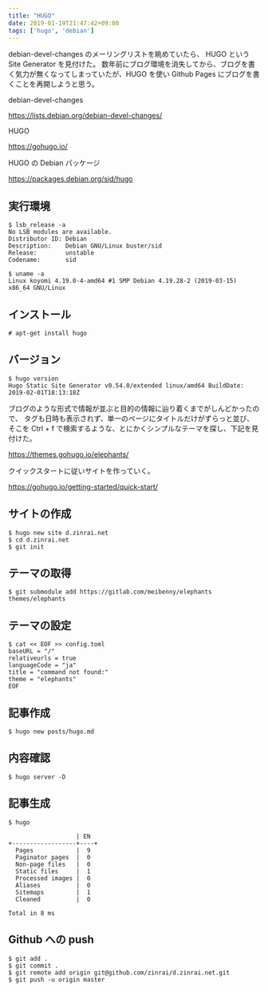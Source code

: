 ```yaml
---
title: "HUGO"
date: 2019-01-19T21:47:42+09:00
tags: ['hugo', 'debian']
---
```


debian-devel-changes のメーリングリストを眺めていたら、 HUGO という Site Generator を見付けた。
数年前にブログ環境を消失してから、ブログを書く気力が無くなってしまっていたが、HUGO を使い Github Pages にブログを書くことを再開しようと思う。

debian-devel-changes

https://lists.debian.org/debian-devel-changes/

HUGO

https://gohugo.io/

HUGO の Debian パッケージ

https://packages.debian.org/sid/hugo

## 実行環境
```
$ lsb_release -a
No LSB modules are available.
Distributor ID: Debian
Description:    Debian GNU/Linux buster/sid
Release:        unstable
Codename:       sid
```

```
$ uname -a
Linux koyomi 4.19.0-4-amd64 #1 SMP Debian 4.19.28-2 (2019-03-15) x86_64 GNU/Linux
```

## インストール
```
# apt-get install hugo
```

## バージョン
```
$ hugo version
Hugo Static Site Generator v0.54.0/extended linux/amd64 BuildDate: 2019-02-01T18:13:18Z
```

ブログのような形式で情報が並ぶと目的の情報に辿り着くまでがしんどかったので、
タグも日時も表示されず、単一のページにタイトルだけがずらっと並び、
そこを Ctrl + f で検索するような、とにかくシンプルなテーマを探し、下記を見付けた。

https://themes.gohugo.io/elephants/

クイックスタートに従いサイトを作っていく。

https://gohugo.io/getting-started/quick-start/


## サイトの作成
```
$ hugo new site d.zinrai.net
$ cd d.zinrai.net
$ git init
```

## テーマの取得
```
$ git submodule add https://gitlab.com/meibenny/elephants themes/elephants
```

## テーマの設定
```
$ cat << EOF >> config.toml
baseURL = "/"
relativeurls = true
languageCode = "ja"
title = "command not found:"
theme = "elephants"
EOF
```

## 記事作成
```
$ hugo new posts/hugo.md
```

## 内容確認
```
$ hugo server -D
```

## 記事生成
```
$ hugo

                   | EN
+------------------+----+
  Pages            |  9
  Paginator pages  |  0
  Non-page files   |  0
  Static files     |  1
  Processed images |  0
  Aliases          |  0
  Sitemaps         |  1
  Cleaned          |  0

Total in 8 ms
```

## Github への push

```
$ git add .
$ git commit .
$ git remote add origin git@github.com/zinrai/d.zinrai.net.git
$ git push -u origin master
```
